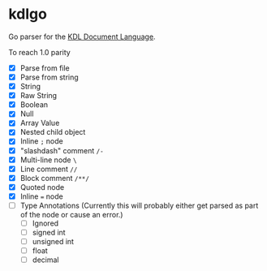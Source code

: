 # kdlgo

Go parser for the [KDL Document Language](https://github.com/kdl-org/kdl).

To reach 1.0 parity


- [x] Parse from file
- [x] Parse from string
- [x] String
- [x] Raw String
- [x] Boolean
- [x] Null
- [x] Array Value
- [x] Nested child object
- [x] Inline `;` node
- [x] "slashdash" comment `/-`
- [x] Multi-line node `\`
- [x] Line comment `//`
- [x] Block comment `/**/`
- [x] Quoted node
- [x] Inline `=` node
- [ ] Type Annotations (Currently this will probably either get parsed as part of the node or cause an error.)
  - [ ] Ignored
  - [ ] signed int
  - [ ] unsigned int
  - [ ] float
  - [ ] decimal